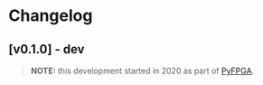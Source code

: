 # Changelog

## [v0.1.0] - dev

> **NOTE:** this development started in 2020 as part of [PyFPGA](https://github.com/PyFPGA/pyfpga).
